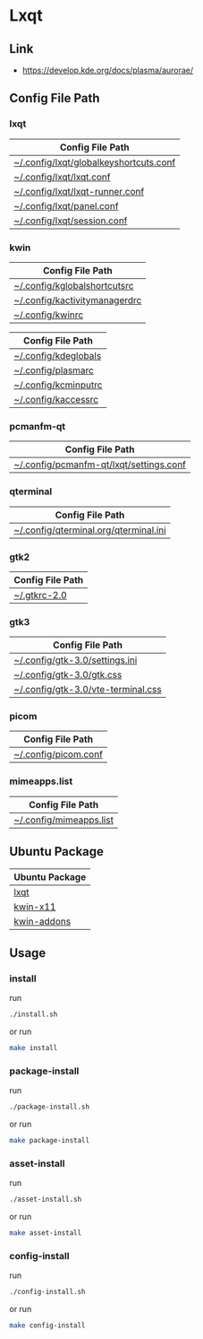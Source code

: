 
# Lxqt


## Link

* https://develop.kde.org/docs/plasma/aurorae/

## Config File Path


### lxqt

| Config File Path |
| --- |
| [~/.config/lxqt/globalkeyshortcuts.conf](./asset/overlay/etc/skel/.config/lxqt/globalkeyshortcuts.conf) |
| [~/.config/lxqt/lxqt.conf](./asset/overlay/etc/skel/.config/lxqt/lxqt.conf) |
| [~/.config/lxqt/lxqt-runner.conf](./asset/overlay/etc/skel/.config/lxqt/lxqt-runner.conf) |
| [~/.config/lxqt/panel.conf](./asset/overlay/etc/skel/.config/lxqt/panel.conf) |
| [~/.config/lxqt/session.conf](./asset/overlay/etc/skel/.config/lxqt/session.conf) |


### kwin

| Config File Path |
| --- |
| [~/.config/kglobalshortcutsrc](./asset/overlay/etc/skel/.config/kglobalshortcutsrc) |
| [~/.config/kactivitymanagerdrc](./asset/overlay/etc/skel/.config/kactivitymanagerdrc) |
| [~/.config/kwinrc](./asset/overlay/etc/skel/.config/kwinrc) |


| Config File Path |
| --- |
| [~/.config/kdeglobals](./asset/overlay/etc/skel/.config/kdeglobals) |
| [~/.config/plasmarc](./asset/overlay/etc/skel/.config/plasmarc) |
| [~/.config/kcminputrc](./asset/overlay/etc/skel/.config/kcminputrc) |
| [~/.config/kaccessrc](./asset/overlay/etc/skel/.config/kaccessrc) |


### pcmanfm-qt

| Config File Path |
| --- |
| [~/.config/pcmanfm-qt/lxqt/settings.conf](./asset/overlay/etc/skel/.config/pcmanfm-qt/lxqt/settings.conf) |


### qterminal

| Config File Path |
| --- |
| [~/.config/qterminal.org/qterminal.ini](./asset/overlay/etc/skel/.config/qterminal.org/qterminal.ini) |


### gtk2

| Config File Path |
| --- |
| [~/.gtkrc-2.0](./asset/overlay/etc/skel/.gtkrc-2.0) |


### gtk3

| Config File Path |
| --- |
| [~/.config/gtk-3.0/settings.ini](./asset/overlay/etc/skel/.config/gtk-3.0/settings.ini) |
| [~/.config/gtk-3.0/gtk.css](./asset/overlay/etc/skel/.config/gtk-3.0/gtk.css) |
| [~/.config/gtk-3.0/vte-terminal.css](./asset/overlay/etc/skel/.config/gtk-3.0/vte-terminal.css) |


### picom

| Config File Path |
| --- |
| [~/.config/picom.conf](./asset/overlay/etc/skel/.config/picom.conf) |


### mimeapps.list

| Config File Path |
| --- |
| [~/.config/mimeapps.list](./asset/overlay/etc/skel/.config/mimeapps.list) |




## Ubuntu Package

| Ubuntu Package |
| --- |
| [lxqt](https://packages.ubuntu.com/noble/lxqt) |
| [kwin-x11](https://packages.ubuntu.com/noble/kwin-x11) |
| [kwin-addons](https://packages.ubuntu.com/noble/kwin-addons) |




## Usage


### install

run

``` sh
./install.sh
```

or run

``` sh
make install
```


### package-install

run

``` sh
./package-install.sh
```

or run

``` sh
make package-install
```


### asset-install

run

``` sh
./asset-install.sh
```

or run

``` sh
make asset-install
```


### config-install

run

``` sh
./config-install.sh
```

or run

``` sh
make config-install
```
